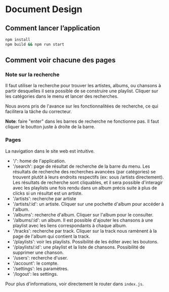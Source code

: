 # Document Design


## Comment lancer l’application

```bash
npm install
npm build && npm run start
```


## Comment voir chacune des pages

### Note sur la recherche

Il faut utiliser la recherche pour trouver les artistes, albums, ou chansons à partir desquelles il sera possible de se construire une playlist. Cliquer sur les catégories dans le menu et lancer des recherches. 

Nous avons pris de l'avance sur les fonctionnalitées de recherche, ce qui facilitera la tâche du correcteur. 

**Note**: faire "enter" dans les barres de recherche ne fonctionne pas. Il faut cliquer le boutton juste à droite de la barre.


### Pages

La navigation dans le site web est intuitive. 

  - '/': home de l'application.
  - '/search': page de résultat de recherche de la barre du menu. Les résultats de recherche des recherches avancées (par catégories) se trouvent plutôt à leurs endroits respectifs (ex: sous /artists directement). Les résultats de recherche sont cliquables, et il sera possible d'interagir avec les playlists une fois rendu dans un album précis suite à plus de clicks si un résultat est un artiste.
  - '/artists': recherche par artiste
  - '/artists/:id': un artiste. Cliquer sur une pochette d'album pour accéder à l'album.
  - '/albums': recherche d'album. Cliquer sur l'album pour le consulter. 
  - '/albums/:id': un album. Il est possible d'ajouter les chansons à une playlist avec les liens correspondants à chaque album.
  - '/tracks': recherche par track. Cliquer sur la track nous ramènent à la page de l'album qui contient la track. 
  - '/playlists': voir les playlists. Possibilité de les éditer avec les boutons. 
  - '/playlists/:id': une playlist et la liste de chansons. Possibilité de supprimer une chanson. 
  - '/users': recherche d'user.
  - '/account': le compte.
  - '/settings': les paramètres.
  - '/logout': les settings.

Pour plus d'informations, voir directement le router dans `index.js`.
